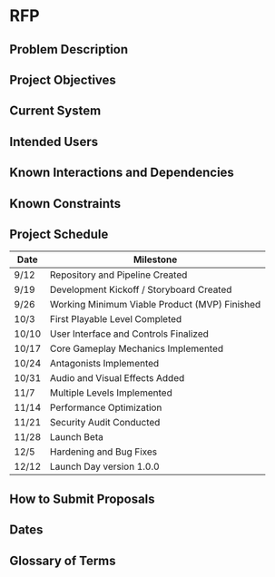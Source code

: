 # RFP

## Problem Description

## Project Objectives

## Current System

## Intended Users

## Known Interactions and Dependencies

## Known Constraints

## Project Schedule

| Date  | Milestone                                     |
| ----- | --------------------------------------------- |
| 9/12  | Repository and Pipeline Created               |
| 9/19  | Development Kickoff / Storyboard Created      |
| 9/26  | Working Minimum Viable Product (MVP) Finished |
| 10/3  | First Playable Level Completed                |
| 10/10 | User Interface and Controls Finalized         |
| 10/17 | Core Gameplay Mechanics Implemented           |
| 10/24 | Antagonists Implemented                       |
| 10/31 | Audio and Visual Effects Added                |
| 11/7  | Multiple Levels Implemented                   |
| 11/14 | Performance Optimization                      |
| 11/21 | Security Audit Conducted                      |
| 11/28 | Launch Beta                                   |
| 12/5  | Hardening and Bug Fixes                       |
| 12/12 | Launch Day version 1.0.0                      |

## How to Submit Proposals

## Dates

## Glossary of Terms
